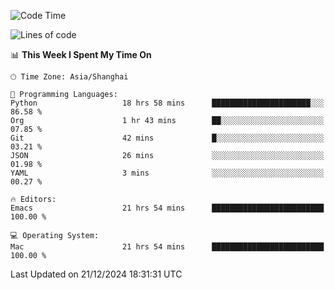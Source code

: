 <!--START_SECTION:waka-->
![Code Time](http://img.shields.io/badge/Code%20Time-2%2C396%20hrs%2057%20mins-blue)

![Lines of code](https://img.shields.io/badge/From%20Hello%20World%20I%27ve%20Written-309.8%20thousand%20lines%20of%20code-blue)

📊 **This Week I Spent My Time On** 

```text
🕑︎ Time Zone: Asia/Shanghai

💬 Programming Languages: 
Python                   18 hrs 58 mins      ██████████████████████░░░   86.58 % 
Org                      1 hr 43 mins        ██░░░░░░░░░░░░░░░░░░░░░░░   07.85 % 
Git                      42 mins             █░░░░░░░░░░░░░░░░░░░░░░░░   03.21 % 
JSON                     26 mins             ░░░░░░░░░░░░░░░░░░░░░░░░░   01.98 % 
YAML                     3 mins              ░░░░░░░░░░░░░░░░░░░░░░░░░   00.27 % 

🔥 Editors: 
Emacs                    21 hrs 54 mins      █████████████████████████   100.00 % 

💻 Operating System: 
Mac                      21 hrs 54 mins      █████████████████████████   100.00 % 
```


 Last Updated on 21/12/2024 18:31:31 UTC
<!--END_SECTION:waka-->
